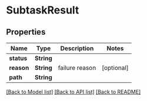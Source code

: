 # SubtaskResult

## Properties
Name | Type | Description | Notes
------------ | ------------- | ------------- | -------------
**status** | **String** |  | 
**reason** | **String** | failure reason | [optional] 
**path** | **String** |  | 

[[Back to Model list]](../README.md#documentation-for-models) [[Back to API list]](../README.md#documentation-for-api-endpoints) [[Back to README]](../README.md)


